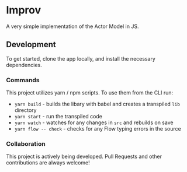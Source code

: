 # Improv

A very simple implementation of the Actor Model in JS.

## Development

To get started, clone the app locally, and install the necessary dependencies.

### Commands

This project utilizes yarn / npm scripts. To use them from the CLI run:

- `yarn build` - builds the libary with babel and creates a transpiled `lib` directory
- `yarn start` - run the transpiled code
- `yarn watch` - watches for any changes in `src` and rebuilds on save
- `yarn flow -- check` - checks for any Flow typing errors in the source

### Collaboration

This project is actively being developed. Pull Requests and other contributions are always welcome!